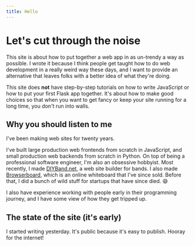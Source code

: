 ```yaml
---
title: Hello
---
```


# Let's cut through the noise

This site is about how to put together a web app in as un-trendy a way as possible. I wrote it because I think people get taught how to do web development in a really weird way these days, and I want to provide an alternative that leaves folks with a better idea of what they're doing.

This site does **not** have step-by-step tutorials on how to write JavaScript or how to put your first Flask app together. It's about how to make good choices so that when you want to get fancy or keep your site running for a long time, you don't run into walls.

## Why you should listen to me

I've been making web sites for twenty years.

I've built large production web frontends from scratch in JavaScript, and small production web backends from scratch in Python. On top of being a professional software engineer, I'm also an obsessive hobbyist. Most recently, I made [DIYBand.net](https://diyband.net), a web site builder for bands. I also made [Browserboard](https://browserboard.com), which is an online whiteboard that I've since sold. Before that, I did a bunch of wild stuff for startups that have since died. :smile:

I also have experience working with people early in their programming journey, and I have some view of how they get tripped up.

## The state of the site (it's early)

I started writing yesterday. It's public because it's easy to publish. Hooray for the internet!

